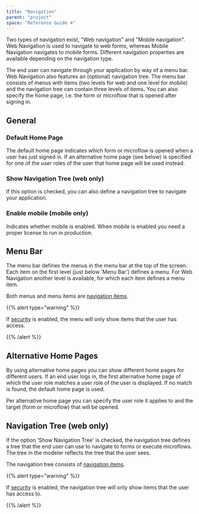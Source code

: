 ```yaml
---
title: "Navigation"
parent: "project"
space: "Reference Guide 4"
---
```

Two types of navigation exist, "Web navigation" and "Mobile navigation". Web Navigation is used to navigate to web forms, whereas Mobile Navigation navigates to mobile forms.
Different navigation properties are available depending on the navigation type.

The end user can navigate through your application by way of a menu bar. Web Navigation also features an (optional) navigation tree. The menu bar consists of menus with items (two levels for web and one level for mobile) and the navigation tree can contain three levels of items. You can also specify the home page, i.e. the form or microflow that is opened after signing in.

## General

### Default Home Page

The default home page indicates which form or microflow is opened when a user has just signed in. If an alternative home page (see below) is specified for one of the user roles of the user that home page will be used instead.

### Show Navigation Tree (web only)

If this option is checked, you can also define a navigation tree to navigate your application.

### Enable mobile (mobile only)

Indicates whether mobile is enabled. When mobile is enabled you need a proper license to run in production.

## Menu Bar

The menu bar defines the menus in the menu bar at the top of the screen. Each item on the first level (just below 'Menu Bar') defines a menu. For Web Navigation another level is available, for which each item defines a menu item.

Both menus and menu items are [navigation items](navigation-item).

{{% alert type="warning" %}}

If [security](project-security) is enabled, the menu will only show items that the user has access.

{{% /alert %}}

## Alternative Home Pages

By using alternative home pages you can show different home pages for different users. If an end user logs in, the first alternative home page of which the user role matches a user role of the user is displayed. If no match is found, the default home page is used.

Per alternative home page you can specify the user role it applies to and the target (form or microflow) that will be opened.

## Navigation Tree (web only)

If the option 'Show Navigation Tree' is checked, the navigation tree defines a tree that the end user can use to navigate to forms or execute microflows. The tree in the modeler reflects the tree that the user sees.

The navigation tree consists of [navigation items](navigation-item).

{{% alert type="warning" %}}

If [security](project-security) is enabled, the navigation tree will only show items that the user has access to.

{{% /alert %}}
